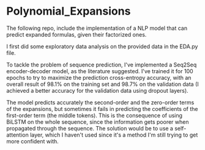 # Polynomial_Expansions

The following repo, include the implementation of a NLP model that can predict expanded formulas, given their factorized ones.

I first did some exploratory data analysis on the provided data in the EDA.py file.

To tackle the problem of sequence prediction, I've implemented a Seq2Seq encoder-decoder model, as the literature suggested. I've trained it for 100 epochs to try to maximize the prediction cross-entropy accuracy, with an overall result of 98.1% on the training set and 98.7% on the validation data (I achieved a better accuracy for the validation data using dropout layers).

The model predicts accurately the second-order and the zero-order terms of the expansions, but sometimes it fails in predicting the coefficients of the first-order term (the middle tokens). This is the consequence of using BiLSTM on the whole sequence, since the information gets poorer when propagated through the sequence. The solution would be to use a self-attention layer, which I haven't used since it's a method I'm still trying to get more confident with.
